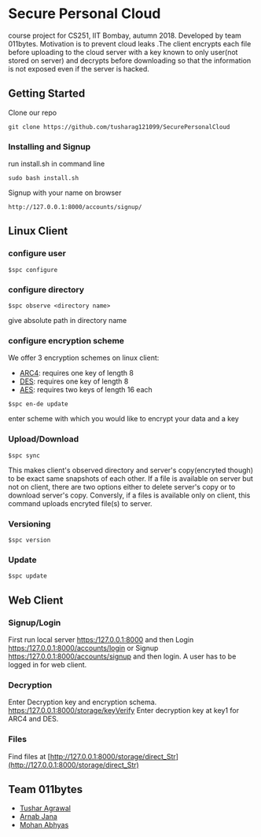 # Secure Personal Cloud
course project for CS251, IIT Bombay, autumn 2018. Developed by team 011bytes.
Motivation is to prevent cloud leaks .The client encrypts each file before uploading to the cloud server with a key known to only user(not stored on server) and decrypts before downloading so that the information is not exposed even if the server is hacked.

## Getting Started
Clone our repo
```
git clone https://github.com/tusharag121099/SecurePersonalCloud
```

### Installing and Signup


run install.sh in command line
```
sudo bash install.sh
```
Signup with your name on browser
```
http://127.0.0.1:8000/accounts/signup/
```
## Linux Client 


### configure user

```
$spc configure
```


### configure directory 

```
$spc observe <directory name>
```
give absolute path in directory name


### configure encryption scheme

We offer 3 encryption schemes on linux client:
* [ARC4](https://en.wikipedia.org/wiki/RC4): requires one key of length 8 
* [DES](https://en.wikipedia.org/wiki/Data_Encryption_Standard): requires one key of length 8 
* [AES](https://en.wikipedia.org/wiki/Advanced_Encryption_Standard): requires two keys of length 16 each 

```
$spc en-de update
```
enter scheme with which you would like to encrypt your data and a key

### Upload/Download

```
$spc sync
```
This makes client's observed directory and server's copy(encryted though) to be exact same snapshots of each other.
If a file is available on server but not on client, there are two options either to delete server's copy or to download server's copy.
Conversly, if a files is available only on client, this command uploads encryted file(s) to server.

### Versioning

```
$spc version
```

### Update
 ```
 $spc update
 ```
## Web Client

### Signup/Login


First run local server [https:/127.0.0.1:8000](https:/127.0.0.1:8000/) and then
Login [https:/127.0.0.1:8000/accounts/login](https:/127.0.0.1:8000/accounts/login) or
Signup [https:/127.0.0.1:8000/accounts/signup](https:/127.0.0.1:8000/accounts/signup) and then login.
A user has to be logged in for web client.


### Decryption

Enter Decryption key and encryption schema.
[https:/127.0.0.1:8000/storage/keyVerify](https:/127.0.0.1:8000/storage/keyVerify)
Enter decryption key at key1 for ARC4 and DES.


### Files

Find files at [http://127.0.0.1:8000/storage/direct_Str](http://127.0.0.1:8000/storage/direct_Str)

## Team 011bytes

* [Tushar Agrawal](https://github.com/tusharag121099)
* [Arnab Jana](https://github.com/Arnabjana1999)
* [Mohan Abhyas](https://github.com/MohanAbhyas)
